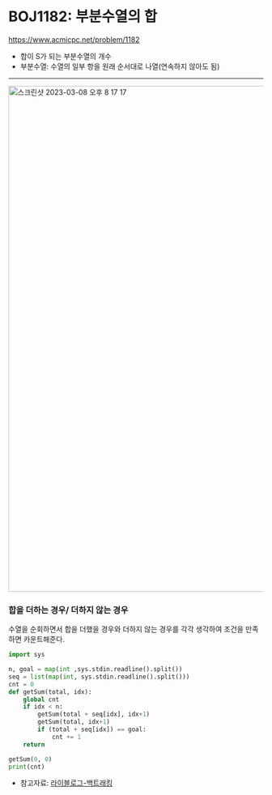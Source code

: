 # BOJ1182: 부분수열의 합 
<https://www.acmicpc.net/problem/1182>
+ 합이 S가 되는 부분수열의 개수
+ 부분수열: 수열의 일부 항을 원래 순서대로 나열(연속하지 않아도 됨)
---
<img width="1000" alt="스크린샷 2023-03-08 오후 8 17 17" src="https://user-images.githubusercontent.com/104095041/223699778-bd488d43-80d1-4b9e-882d-b20c45a6f6ea.png">

### 합을 더하는 경우/ 더하지 않는 경우

수열을 순회하면서 합을 더했을 경우와 더하지 않는 경우를 각각 생각하여 조건을 만족하면 카운트해준다.

```python
import sys

n, goal = map(int ,sys.stdin.readline().split())
seq = list(map(int, sys.stdin.readline().split()))
cnt = 0
def getSum(total, idx):
    global cnt
    if idx < n:
        getSum(total + seq[idx], idx+1)
        getSum(total, idx+1)
        if (total + seq[idx]) == goal:
            cnt += 1
    return

getSum(0, 0)
print(cnt)
```

+ 참고자료: [라이블로그-백트래킹](https://m.blog.naver.com/kks227/220786417910)